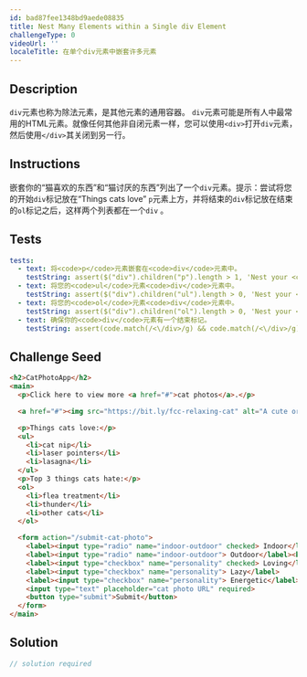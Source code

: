 ```yaml
---
id: bad87fee1348bd9aede08835
title: Nest Many Elements within a Single div Element
challengeType: 0
videoUrl: ''
localeTitle: 在单个div元素中嵌套许多元素
---
```


## Description
<section id="description"> <code>div</code>元素也称为除法元素，是其他元素的通用容器。 <code>div</code>元素可能是所有人中最常用的HTML元素。就像任何其他非自闭元素一样，您可以使用<code>&lt;div&gt;</code>打开<code>div</code>元素，然后使用<code>&lt;/div&gt;</code>其关闭到另一行。 </section>

## Instructions
<section id="instructions">嵌套你的“猫喜欢的东西”和“猫讨厌的东西”列出了一个<code>div</code>元素。提示：尝试将您的开始<code>div</code>标记放在“Things cats love” <code>p</code>元素上方，并将结束的<code>div</code>标记放在结束的<code>ol</code>标记之后，这样两个列表都在一个<code>div</code> 。 </section>

## Tests
<section id='tests'>

```yml
tests:
  - text: 将<code>p</code>元素嵌套在<code>div</code>元素中。
    testString: assert($("div").children("p").length > 1, 'Nest your <code>p</code> elements inside your <code>div</code> element.');
  - text: 将您的<code>ul</code>元素<code>div</code>元素中。
    testString: assert($("div").children("ul").length > 0, 'Nest your <code>ul</code> element inside your <code>div</code> element.');
  - text: 将您的<code>ol</code>元素<code>div</code>元素中。
    testString: assert($("div").children("ol").length > 0, 'Nest your <code>ol</code> element inside your <code>div</code> element.');
  - text: 确保你的<code>div</code>元素有一个结束标记。
    testString: assert(code.match(/<\/div>/g) && code.match(/<\/div>/g).length === code.match(/<div>/g).length, 'Make sure your <code>div</code> element has a closing tag.');

```

</section>

## Challenge Seed
<section id='challengeSeed'>

<div id='html-seed'>

```html
<h2>CatPhotoApp</h2>
<main>
  <p>Click here to view more <a href="#">cat photos</a>.</p>

  <a href="#"><img src="https://bit.ly/fcc-relaxing-cat" alt="A cute orange cat lying on its back."></a>

  <p>Things cats love:</p>
  <ul>
    <li>cat nip</li>
    <li>laser pointers</li>
    <li>lasagna</li>
  </ul>
  <p>Top 3 things cats hate:</p>
  <ol>
    <li>flea treatment</li>
    <li>thunder</li>
    <li>other cats</li>
  </ol>

  <form action="/submit-cat-photo">
    <label><input type="radio" name="indoor-outdoor" checked> Indoor</label>
    <label><input type="radio" name="indoor-outdoor"> Outdoor</label><br>
    <label><input type="checkbox" name="personality" checked> Loving</label>
    <label><input type="checkbox" name="personality"> Lazy</label>
    <label><input type="checkbox" name="personality"> Energetic</label><br>
    <input type="text" placeholder="cat photo URL" required>
    <button type="submit">Submit</button>
  </form>
</main>

```

</div>



</section>

## Solution
<section id='solution'>

```js
// solution required
```
</section>
